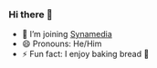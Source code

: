 ### Hi there 👋

- 🔭 I’m joining [Synamedia](https://github.com/Synamedia)
- 😄 Pronouns: He/Him
- ⚡ Fun fact: I enjoy baking bread :bread:
<!--
![avatar](https://stuartpullinger.github.io/github_avatar_animated.svg)

**stuartpullinger/stuartpullinger** is a ✨ _special_ ✨ repository because its `README.md` (this file) appears on your GitHub profile.

Here are some ideas to get you started:


- 🌱 I’m currently learning ...
- 👯 I’m looking to collaborate on ...
- 🤔 I’m looking for help with ...
- 💬 Ask me about ...
- 📫 How to reach me: ...


-->
